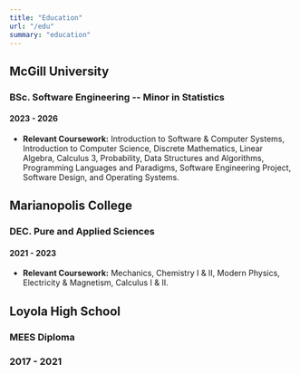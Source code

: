 ```yaml
---
title: "Education"
url: "/edu"
summary: "education"
---
```


## McGill University
### BSc. Software Engineering -- Minor in Statistics
#### 2023 - 2026
- **Relevant Coursework:** Introduction to Software & Computer Systems, Introduction to Computer Science, Discrete Mathematics, Linear Algebra, Calculus 3, Probability, Data Structures and Algorithms, Programming Languages and Paradigms, Software Engineering Project, Software Design, and Operating Systems.

## Marianopolis College
### DEC. Pure and Applied Sciences
#### 2021 - 2023
- **Relevant Coursework:** Mechanics, Chemistry I & II, Modern Physics, Electricity & Magnetism, Calculus I & II. 

## Loyola High School
### MEES Diploma
### 2017 - 2021
